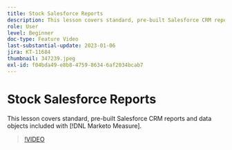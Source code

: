 ```yaml
---
title: Stock Salesforce Reports
description: This lesson covers standard, pre-built Salesforce CRM reports and data objects included with [!DNL Marketo Measure].
role: User
level: Beginner
doc-type: Feature Video
last-substantial-update: 2023-01-06
jira: KT-11684
thumbnail: 347239.jpeg
exl-id: f04bda49-e8b8-4759-8634-6af2034bcab7
---
```

# Stock Salesforce Reports

This lesson covers standard, pre-built Salesforce CRM reports and data objects included with [!DNL Marketo Measure].

>[!VIDEO](https://video.tv.adobe.com/v/347239/?quality=12&learn=on)
